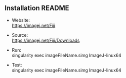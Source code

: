 ## Installation README

* Website:  
            https://imagej.net/Fiji
* Source:   
            https://imagej.net/Fiji/Downloads

* Run:      
            singularity exec imageFileName.simg ImageJ-linux64

* Test:     
            singularity exec imageFileName.simg ImageJ-linux64
